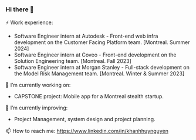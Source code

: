 ### Hi there 👋

⚡ Work experience:

* Software Engineer intern at Autodesk - Front-end web infra development on the Customer Facing Platform team. [Montreal. Summer 2024]
* Software Engineer intern at Coveo - Front-end development on the Solution Engineering team. [Montreal. Fall 2023]
* Software Engineer intern at Morgan Stanley - Full-stack development on the Model Risk Management team. [Montreal. Winter & Summer 2023]

🔭 I’m currently working on:
* CAPSTONE project: Mobile app for a Montreal stealth startup.

🌱 I’m currently improving:
* Project Management, system design and project planning.

📫 How to reach me: https://www.linkedin.com/in/khanhhuynguyen
